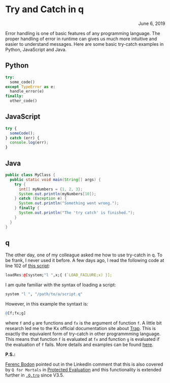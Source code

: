 # Try and Catch in q

<span style="display:block;text-align:right">June 6, 2019</span>

Error handling is one of basic features of any programming language. The proper handling of error in runtime can gives us much more intuitive and easier to understand messages. Here are some basic try-catch examples in Python, JavaScript and Java.

## Python

```python
try:
  some_code()
except TypeError as e:
  handle_error(e)
finally:
  other_code()
```

## JavaScript
```javascript
try {
  someCode();
} catch (err) {
  console.log(err);
}
```

## Java
```java
public class MyClass {
  public static void main(String[] args) {
    try {
      int[] myNumbers = {1, 2, 3};
      System.out.println(myNumbers[10]);
    } catch (Exception e) {
      System.out.println("Something went wrong.");
    } finally {
      System.out.println("The 'try catch' is finished.");
    }
  }
}
```

## q
The other day, one of my colleague asked me how to use try-catch in q. To be frank, I never used it before. A few days ago, I read the following code at line 102 of [this script][require.q]:

```q
loadRes:@[system;"l ",x;{ (`LOAD_FAILURE;x) }];
```

I am quite familiar with the syntax of loading a script:

```q
system "l ", "/path/to/a/script.q"
```

However, in this example the syntaxt is:

```q
@[f;fx;g]
```

where ``f`` and ``g`` are functions and ``fx`` is the argument of function ``f``. A little bit research led me to the Kx official documentation site about [Trap][Trap]. This is exactly the equivalent form of try-catch in other programmming language. This means that function ``f`` is evaluated at ``fx`` and function ``g`` is evaluated if the evaluation of ``f`` fails. More details and examples can be found [here][Trap].

**P.S.:**

[Ferenc Bodon][Ferenc Bodon] pointed out in the LinkedIn comment that this is also covered by ``Q for Mortals`` in [Protected Evaluation][Protected Evaluation] and this functionality is extended further in [``.Q.trp``][.Q.trp] since V3.5.


[require.q]: https://github.com/BuaBook/kdb-common/blob/master/src/require.q
[Trap]: https://code.kx.com/v2/ref/apply/#trap
[Ferenc Bodon]: https://www.linkedin.com/in/ferencbodon/
[Protected Evaluation]:https://code.kx.com/q4m3/10_Execution_Control/#1018-protected-evaluation
[.Q.trp]: https://code.kx.com/v2/ref/dotq/#qtrp-extend-trap